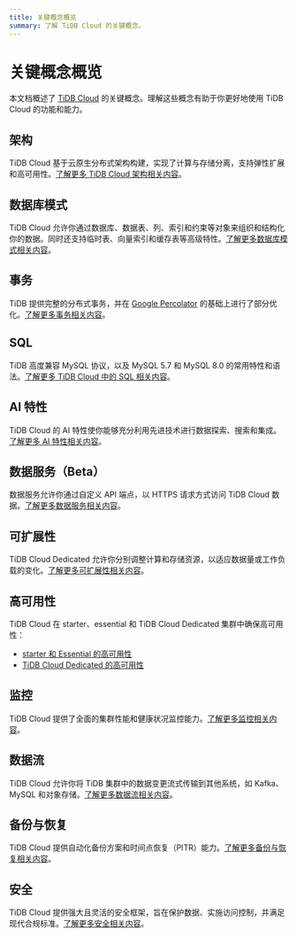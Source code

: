```yaml
---
title: 关键概念概览
summary: 了解 TiDB Cloud 的关键概念。
---
```


# 关键概念概览

本文档概述了 [TiDB Cloud](https://www.pingcap.com/tidb-cloud/) 的关键概念。理解这些概念有助于你更好地使用 TiDB Cloud 的功能和能力。

## 架构

TiDB Cloud 基于云原生分布式架构构建，实现了计算与存储分离，支持弹性扩展和高可用性。[了解更多 TiDB Cloud 架构相关内容](/tidb-cloud/architecture-concepts.md)。

## 数据库模式

TiDB Cloud 允许你通过数据库、数据表、列、索引和约束等对象来组织和结构化你的数据。同时还支持临时表、向量索引和缓存表等高级特性。[了解更多数据库模式相关内容](/tidb-cloud/database-schema-concepts.md)。

## 事务

TiDB 提供完整的分布式事务，并在 [Google Percolator](https://research.google.com/pubs/pub36726.html) 的基础上进行了部分优化。[了解更多事务相关内容](/tidb-cloud/transaction-concepts.md)。

## SQL

TiDB 高度兼容 MySQL 协议，以及 MySQL 5.7 和 MySQL 8.0 的常用特性和语法。[了解更多 TiDB Cloud 中的 SQL 相关内容](/tidb-cloud/sql-concepts.md)。

## AI 特性

TiDB Cloud 的 AI 特性使你能够充分利用先进技术进行数据探索、搜索和集成。[了解更多 AI 特性相关内容](/tidb-cloud/ai-feature-concepts.md)。

## 数据服务（Beta）

数据服务允许你通过自定义 API 端点，以 HTTPS 请求方式访问 TiDB Cloud 数据。[了解更多数据服务相关内容](/tidb-cloud/data-service-concepts.md)。

## 可扩展性

TiDB Cloud Dedicated 允许你分别调整计算和存储资源，以适应数据量或工作负载的变化。[了解更多可扩展性相关内容](/tidb-cloud/scalability-concepts.md)。

## 高可用性

TiDB Cloud 在 starter、essential 和 TiDB Cloud Dedicated 集群中确保高可用性：

- [starter 和 Essential 的高可用性](/tidb-cloud/serverless-high-availability.md)
- [TiDB Cloud Dedicated 的高可用性](/tidb-cloud/high-availability-with-multi-az.md)

## 监控

TiDB Cloud 提供了全面的集群性能和健康状况监控能力。[了解更多监控相关内容](/tidb-cloud/monitoring-concepts.md)。

## 数据流

TiDB Cloud 允许你将 TiDB 集群中的数据变更流式传输到其他系统，如 Kafka、MySQL 和对象存储。[了解更多数据流相关内容](/tidb-cloud/data-streaming-concepts.md)。

## 备份与恢复

TiDB Cloud 提供自动化备份方案和时间点恢复（PITR）能力。[了解更多备份与恢复相关内容](/tidb-cloud/backup-and-restore-concepts.md)。

## 安全

TiDB Cloud 提供强大且灵活的安全框架，旨在保护数据、实施访问控制，并满足现代合规标准。[了解更多安全相关内容](/tidb-cloud/security-concepts.md)。